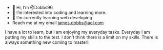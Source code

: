 - 👋 Hi, I’m @Dobbs96
- 👀 I’m interested into coding and learning more.
- 🌱 I’m currently learning web developing. 
- Reach me at my email james.dobbs@aol.com

I have a lot to learn, but i am enjoying my everyday tasks. Everyday I am putting my skills to the test. I don't think there is a limit on my skills. There is always something new coming to master!


<!---
Dobbs96/Dobbs96 is a ✨ special ✨ repository because its `README.md` (this file) appears on your GitHub profile.
You can click the Preview link to take a look at your changes.
--->
